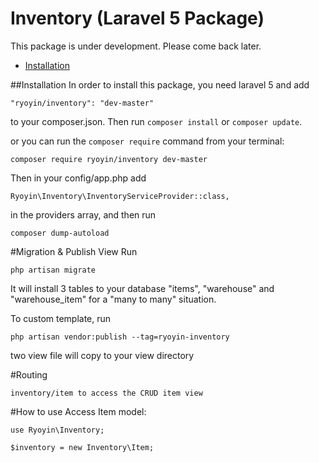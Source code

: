 # Inventory (Laravel 5 Package)

This package is under development. Please come back later.

- [Installation](#installation)

##Installation
In order to install this package, you need laravel 5 and add

    "ryoyin/inventory": "dev-master"

to your composer.json. Then run `composer install` or `composer update`.

or you can run the `composer require` command from your terminal:
    
    composer require ryoyin/inventory dev-master
    
Then in your config/app.php add

    Ryoyin\Inventory\InventoryServiceProvider::class,
    
in the providers array, and then run
    
    composer dump-autoload

#Migration & Publish View
Run 

    php artisan migrate

It will install 3 tables to your database "items", "warehouse" and "warehouse_item" for a "many to many" situation.

To custom template, run

    php artisan vendor:publish --tag=ryoyin-inventory
    
two view file will copy to your view directory

#Routing

    inventory/item to access the CRUD item view

#How to use
Access Item model:

    use Ryoyin\Inventory;
    
    $inventory = new Inventory\Item; 
    